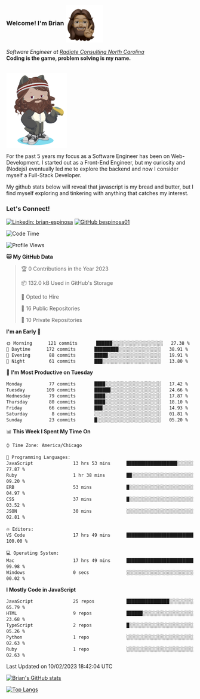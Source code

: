###  Welcome! I'm Brian <img align="center" src="https://github.com/bespinosa01/bespinosa01/blob/main/assets/peace-animoji.png" height="100" /></h2>
<p><em>Software Engineer at <a href="https://www.radiateconsulting.coop/north-carolina-tech-coop">Radiate Consulting North Carolina</a>
 <br/>
<!-- </br>Developer Consultant at <a href="https://codethedream.org/">Code The Dream</a> -->
</em> <b>Coding is the game, problem solving is my name.</b></p>

<br/>


 <img align="center" src="https://github.com/bespinosa01/bespinosa01/blob/main/assets/octo-me.png" height="200" /> 
 <p>
 For the past 5 years my focus as a Software Engineer has been on Web-Development. I started out as a Front-End Engineer, but my curiosity and (Nodejs) eventually led me to explore the backend and now I consider myself a Full-Stack Developer.
</p>
<p>
 My github stats below will reveal that javascript is my bread and butter, but I find myself exploring and tinkering with anything that catches my interest. 
 </p>
 
 
### Let's Connect!

[![Linkedin: brian-espinosa](https://img.shields.io/badge/-brian--espinosa-blue?style=flat-square&logo=Linkedin&logoColor=white&link=https://www.linkedin.com/in/brian-espinosa/)](https://www.linkedin.com/in/brian-espinosa/)
[![GitHub bespinosa01](https://img.shields.io/github/followers/bespinosa01?label=follow&style=social)](https://github.com/bespinosa01)



<!--START_SECTION:waka-->
![Code Time](http://img.shields.io/badge/Code%20Time-1%2C036%20hrs%2048%20mins-blue)

![Profile Views](http://img.shields.io/badge/Profile%20Views-0-blue)

**🐱 My GitHub Data** 

> 🏆 0 Contributions in the Year 2023
 > 
> 📦 132.0 kB Used in GitHub's Storage 
 > 
> 💼 Opted to Hire
 > 
> 📜 16 Public Repositories 
 > 
> 🔑 10 Private Repositories  
 > 
**I'm an Early 🐤** 

```text
🌞 Morning      121 commits       ██████░░░░░░░░░░░░░░░░░░░   27.38 % 
🌆 Daytime      172 commits       █████████░░░░░░░░░░░░░░░░   38.91 % 
🌃 Evening       88 commits       █████░░░░░░░░░░░░░░░░░░░░   19.91 % 
🌙 Night         61 commits       ███░░░░░░░░░░░░░░░░░░░░░░   13.80 % 

```
📅 **I'm Most Productive on Tuesday** 

```text
Monday          77 commits       ████░░░░░░░░░░░░░░░░░░░░░   17.42 % 
Tuesday        109 commits       ██████░░░░░░░░░░░░░░░░░░░   24.66 % 
Wednesday       79 commits       ████░░░░░░░░░░░░░░░░░░░░░   17.87 % 
Thursday        80 commits       ████░░░░░░░░░░░░░░░░░░░░░   18.10 % 
Friday          66 commits       ███░░░░░░░░░░░░░░░░░░░░░░   14.93 % 
Saturday         8 commits       ░░░░░░░░░░░░░░░░░░░░░░░░░   01.81 % 
Sunday          23 commits       █░░░░░░░░░░░░░░░░░░░░░░░░   05.20 % 

```


📊 **This Week I Spent My Time On** 

```text
⌚︎ Time Zone: America/Chicago

💬 Programming Languages: 
JavaScript               13 hrs 53 mins      ███████████████████░░░░░░   77.87 % 
Ruby                     1 hr 38 mins        ██░░░░░░░░░░░░░░░░░░░░░░░   09.20 % 
ERB                      53 mins             █░░░░░░░░░░░░░░░░░░░░░░░░   04.97 % 
CSS                      37 mins             █░░░░░░░░░░░░░░░░░░░░░░░░   03.52 % 
JSON                     30 mins             ░░░░░░░░░░░░░░░░░░░░░░░░░   02.81 % 

🔥 Editors: 
VS Code                  17 hrs 49 mins      █████████████████████████   100.00 % 

💻 Operating System: 
Mac                      17 hrs 49 mins      █████████████████████████   99.98 % 
Windows                  0 secs              ░░░░░░░░░░░░░░░░░░░░░░░░░   00.02 % 

```

**I Mostly Code in JavaScript** 

```text
JavaScript               25 repos            ████████████████░░░░░░░░░   65.79 % 
HTML                     9 repos             ██████░░░░░░░░░░░░░░░░░░░   23.68 % 
TypeScript               2 repos             █░░░░░░░░░░░░░░░░░░░░░░░░   05.26 % 
Python                   1 repo              ░░░░░░░░░░░░░░░░░░░░░░░░░   02.63 % 
Ruby                     1 repo              ░░░░░░░░░░░░░░░░░░░░░░░░░   02.63 % 

```



 Last Updated on 10/02/2023 18:42:04 UTC
<!--END_SECTION:waka-->


<!--  Github STATS -->
[![Brian's GitHub stats](https://github-readme-stats.vercel.app/api?username=bespinosa01&hide=stars,contribs&count_private=true&show_icons=true)](https://github.com/anuraghazra/github-readme-stats)

[![Top Langs](https://github-readme-stats.vercel.app/api/top-langs/?username=bespinosa01&layout=compact)](https://github.com/anuraghazra/github-readme-stats)



<!--
**bespinosa01/bespinosa01** is a ✨ _special_ ✨ repository because its `README.md` (this file) appears on your GitHub profile.

Here are some ideas to get you started:

- 🔭 I’m currently working on ...
- 🌱 I’m currently learning ...
- 👯 I’m looking to collaborate on ...
- 🤔 I’m looking for help with ...
- 💬 Ask me about ...
- 📫 How to reach me: ...
- 😄 Pronouns: ...
- ⚡ Fun fact: ...
-->
